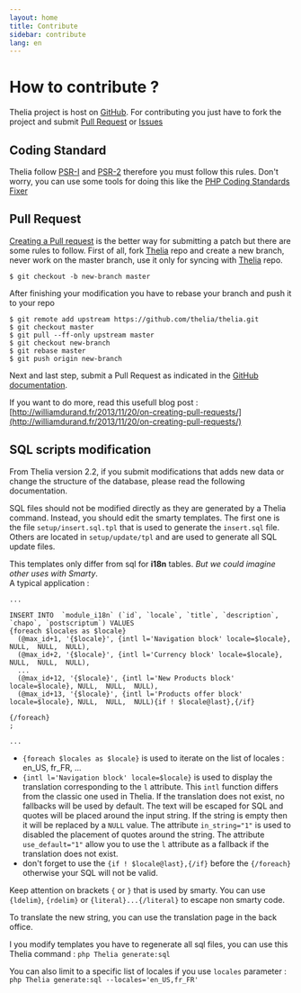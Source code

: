 ```yaml
---
layout: home
title: Contribute
sidebar: contribute
lang: en
---
```

<div class="page-header">
    <h1>How to contribute ?</h1>
</div>

Thelia project is host on [GitHub](https://github.com/thelia/thelia). For contributing you just have to fork the project
and submit [Pull Request](https://help.github.com/articles/using-pull-requests) or [Issues](https://github.com/thelia/thelia)

## Coding Standard

Thelia follow [PSR-I](http://www.php-fig.org/psr/psr-1/) and [PSR-2](http://www.php-fig.org/psr/psr-2/) therefore you
must follow this rules. Don't worry, you can use some tools for doing this like the
[PHP Coding Standards Fixer](http://cs.sensiolabs.org/)

## Pull Request

[Creating a Pull request](https://help.github.com/articles/creating-a-pull-request) is the better way for submitting a
patch but there are some rules to follow. First of all, fork [Thelia](https://github.com/thelia/thelia) repo and create
a new branch, never work on the master branch, use it only for syncing with [Thelia](https://github.com/thelia/thelia) repo.

```
$ git checkout -b new-branch master
```

After finishing your modification you have to rebase your branch and push it to your repo

```
$ git remote add upstream https://github.com/thelia/thelia.git
$ git checkout master
$ git pull --ff-only upstream master
$ git checkout new-branch
$ git rebase master
$ git push origin new-branch
```

Next and last step, submit a Pull Request as indicated in the [GitHub documentation](https://help.github.com/articles/creating-a-pull-request).

If you want to do more, read this usefull blog post : [http://williamdurand.fr/2013/11/20/on-creating-pull-requests/](http://williamdurand.fr/2013/11/20/on-creating-pull-requests/)


## SQL scripts modification

From Thelia version 2.2, if you submit modifications that adds new data or change the structure of the database, please read the following documentation.

SQL files should not be modified directly as they are generated by a Thelia command. Instead, you should edit the smarty templates. The first one is the file `setup/insert.sql.tpl` that is used to generate the `insert.sql` file. Others are located in `setup/update/tpl` and are used to generate all SQL update files.

This templates only differ from sql for **i18n** tables. *But we could imagine other uses with Smarty*.  
A typical application : 

```smarty
...

INSERT INTO  `module_i18n` (`id`, `locale`, `title`, `description`, `chapo`, `postscriptum`) VALUES
{foreach $locales as $locale}
  (@max_id+1, '{$locale}', {intl l='Navigation block' locale=$locale}, NULL,  NULL,  NULL),
  (@max_id+2, '{$locale}', {intl l='Currency block' locale=$locale}, NULL,  NULL,  NULL),
  ...
  (@max_id+12, '{$locale}', {intl l='New Products block' locale=$locale}, NULL,  NULL,  NULL),
  (@max_id+13, '{$locale}', {intl l='Products offer block' locale=$locale}, NULL,  NULL,  NULL){if ! $locale@last},{/if}

{/foreach}
;

...
```

- `{foreach $locales as $locale}` is used to iterate on the list of locales : en_US, fr_FR, ...
- `{intl l='Navigation block' locale=$locale}` is used to display the translation corresponding to the `l` attribute. This `intl` function 
differs from the classic one used in Thelia. If the translation does not exist, no fallbacks will be used by default. 
The text will be escaped for SQL and quotes will be placed around the input string. If the string is empty then it will be replaced by a `NULL` value. 
The attribute `in_string="1"` is used to disabled the placement of quotes around the string. The attribute `use_default="1"` allow you to use the `l` 
attribute as a fallback if the translation does not exist.
- don't forget to use the `{if ! $locale@last},{/if}` before the `{/foreach}` otherwise your SQL will not be valid.

Keep attention on brackets `{` or `}` that is used by smarty. You can use `{ldelim}`, `{rdelim}` or `{literal}...{/literal}` to escape non smarty code.

To translate the new string, you can use the translation page in the back office. 

I you modify templates you have to regenerate all sql files, you can use this Thelia command : `php Thelia generate:sql`

You can also limit to a specific list of locales if you use `locales` parameter : `php Thelia generate:sql --locales='en_US,fr_FR'`